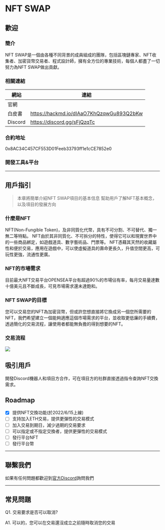# NFT SWAP
## 歡迎
### 簡介
NFT SWAP是一個由各種不同背景的成員組成的團隊，包括區塊鏈專家、NFT收集者、加密貨幣交易者、程式設計師，擁有全方位的專業技術，每個人都盡了一切努力為NFT SWAP做出貢獻。



### 相關連結

| 網站 | 連結 | 
| -------- | -------- | 
|官網 | |
| 白皮書 |https://hackmd.io/dIAaO7KhQzqwGu893Q2bKw | 
|Discord |https://discord.gg/sFjQzqTc |


### 合約地址
0x8AC34C457CF553D01Feeb33793ff1e1cCE7852e0

### 開發工具&平台

---
## 用戶指引

> 本章將簡單介紹NFT SWAP項目的基本信息
> 幫助用戶了解NFT基本概念，以及項目的發展方向

### 什麼是NFT
NFT(Non-Fungible Token)，及非同質化代幣，具有不可分割、不可替代、獨一無二等特點。
NFT由於其非同質化、不可拆分的特性，使得它可以和現實世界中的一些商品綁定，如遊戲道具、數字藝術品、門票等。
NFT憑藉其天然的收藏屬性和便於交易，應用在遊戲中，可以使虛擬道具的壽命更長久，升值空間更高，可玩性更強，流通性更廣。

### NFT的市場需求
目前最大NFT交易平台OPENSEA平台有超過90%的市場佔有率，每月交易量達數十億美元且不斷成長，可見市場需求還未達飽和。

### NFT SWAP的目標
您可以交易您的NFT為加密貨幣，但或許您想直接將它換成另一個您所需要的NFT，我們希望建立一個能夠適應這個市場需求的平台，並收取更低廉的手續費，透過簡化的交易流程，讓使用者都能無負擔的得到想要的NFT。

### 交易流程
![](https://i.imgur.com/rt9dMrB.png)

## 吸引用戶
開發Discord機器人和項目方合作，可在項目方的社群直接透過指令查詢NFT交換需求。

## Roadmap

- [x] 提供NFT交換功能(於2022/6/15上線)
- [ ] 支持加入ETH交易，提供更彈性的交易模式
- [ ] 加入交易到期日，減少過期的交易要求
- [ ] 可以指定或不指定交換者，提供更彈性的交易模式
- [ ] 發行平台NFT
- [ ] 發行平台幣

---
## 聯繫我們
如果有任何問題都歡迎到[官方Discord](https://discord.gg/sFjQzqTc)詢問我們

---
## 常見問題
Q1. 交易要求是否可以取消?

A1. 可以的，您可以在交易還沒成立之前隨時取消您的交易


